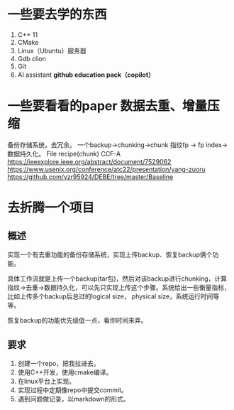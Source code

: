 # 一些要去学的东西

1. C++ 11
2. CMake
3. Linux（Ubuntu）服务器
4. Gdb clion
5. Git
6. AI assistant **github education pack（copilot）**

# 一些要看看的paper 数据去重、增量压缩

备份存储系统，去冗余。
一个backup->chunking->chunk 指纹fp -> fp index->数据持久化。 File recipe(chunk) CCF-A
https://ieeexplore.ieee.org/abstract/document/7529062
https://www.usenix.org/conference/atc22/presentation/yang-zuoru
https://github.com/yzr95924/DEBE/tree/master/Baseline

# 去折腾一个项目

## 概述

实现一个有去重功能的备份存储系统，实现上传backup、恢复backup俩个功能。

具体工作流就是上传一个backup(tar包)，然后对该backup进行chunking，计算指纹->去重->数据持久化，可以先只实现上传这个步骤。系统给出一些衡量指标，比如上传多个backup后总过的logical size， physical size，系统运行时间等等。

恢复backup的功能优先级低一点，看你时间来弄。
## 要求

1. 创建一个repo，把我拉进去。
2. 使用C++开发，使用cmake编译。
3. 在linux平台上实现。
4. 实现过程中定期像repo中提交commit。
5. 遇到问题做记录，以markdown的形式。
